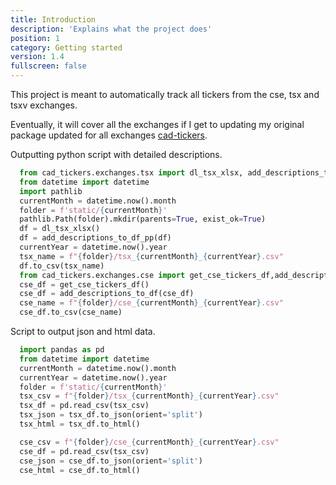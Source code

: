 ```yaml
---
title: Introduction
description: 'Explains what the project does'
position: 1
category: Getting started
version: 1.4
fullscreen: false
---
```


<alert type="info">

This project is meant to automatically track all tickers from the cse, tsx and tsxv exchanges. 

</alert>

Eventually, it will cover all the exchanges if I get to updating my original package updated for all exchanges [cad-tickers](https://pypi.org/project/cad-tickers/).

Outputting python script with detailed descriptions.

<code-group>
  <code-block label="Python" active>

  ```python
    from cad_tickers.exchanges.tsx import dl_tsx_xlsx, add_descriptions_to_df_pp
    from datetime import datetime
    import pathlib
    currentMonth = datetime.now().month
    folder = f'static/{currentMonth}'
    pathlib.Path(folder).mkdir(parents=True, exist_ok=True)
    df = dl_tsx_xlsx()
    df = add_descriptions_to_df_pp(df)
    currentYear = datetime.now().year
    tsx_name = f"{folder}/tsx_{currentMonth}_{currentYear}.csv"
    df.to_csv(tsx_name)
    from cad_tickers.exchanges.cse import get_cse_tickers_df,add_descriptions_to_df
    cse_df = get_cse_tickers_df()
    cse_df = add_descriptions_to_df(cse_df)
    cse_name = f"{folder}/cse_{currentMonth}_{currentYear}.csv"
    cse_df.to_csv(cse_name)
  ```
  </code-block>
</code-group>


Script to output json and html data.


<code-group>
  <code-block label="Python" active>

  ```python
    import pandas as pd
    from datetime import datetime
    currentMonth = datetime.now().month
    currentYear = datetime.now().year 
    folder = f'static/{currentMonth}'
    tsx_csv = f"{folder}/tsx_{currentMonth}_{currentYear}.csv"
    tsx_df = pd.read_csv(tsx_csv)
    tsx_json = tsx_df.to_json(orient='split')
    tsx_html = tsx_df.to_html()

    cse_csv = f"{folder}/cse_{currentMonth}_{currentYear}.csv"
    cse_df = pd.read_csv(tsx_csv)
    cse_json = cse_df.to_json(orient='split')
    cse_html = cse_df.to_html()
  ```
  </code-block>
</code-group>
